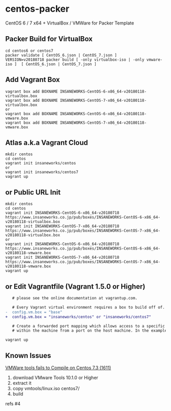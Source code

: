 centos-packer
=============

CentOS 6 / 7 x64 + VirtualBox / VMWare for Packer Template

## Packer Build for VirtualBox

```
cd centos6 or centos7
packer validate [ CentOS_6.json | CentOS_7.json ]
VERSION=v20180718 packer build [ -only virtualbox-iso | -only vmware-iso ]  [ CentOS_6.json | CentOS_7.json ]
```

## Add Vagrant Box

```
vagrant box add BOXNAME INSANEWORKS-CentOS-6-x86_64-v20180118-virtualbox.box
vagrant box add BOXNAME INSANEWORKS-CentOS-7-x86_64-v20180118-virtualbox.box
or
vagrant box add BOXNAME INSANEWORKS-CentOS-6-x86_64-v20180118-vmware.box
vagrant box add BOXNAME INSANEWORKS-CentOS-7-x86_64-v20180118-vmware.box
```

## Atlas a.k.a Vagrant Cloud

```
mkdir centos
cd centos
vagrant init insaneworks/centos
or
vagrant init insaneworks/centos7
vagrant up
```


## or Public URL Init

```
mkdir centos
cd centos
vagrant init INSANEWORKS-CentOS-6-x86_64-v20180718 https://www.insaneworks.co.jp/pub/boxes/INSANEWORKS-CentOS-6-x86_64-v20180118-virtualbox.box
vagrant init INSANEWORKS-CentOS-7-x86_64-v20180718 https://www.insaneworks.co.jp/pub/boxes/INSANEWORKS-CentOS-7-x86_64-v20180118-virtualbox.box
or
vagrant init INSANEWORKS-CentOS-6-x86_64-v20180718 https://www.insaneworks.co.jp/pub/boxes/INSANEWORKS-CentOS-6-x86_64-v20180118-vmware.box
vagrant init INSANEWORKS-CentOS-7-x86_64-v20180718 https://www.insaneworks.co.jp/pub/boxes/INSANEWORKS-CentOS-7-x86_64-v20180118-vmware.box
vagrant up
```

## or Edit Vagrantfile (Vagrant 1.5.0 or Higher)

```diff
   # please see the online documentation at vagrantup.com.

   # Every Vagrant virtual environment requires a box to build off of.
-  config.vm.box = "base"
+  config.vm.box = "insaneworks/centos" or "insaneworks/centos7"

   # Create a forwarded port mapping which allows access to a specific port
   # within the machine from a port on the host machine. In the example below,
```

```
vagrant up
```

## Known Issues

[VMWare tools fails to Compile on Centos 7.3 (1611)](https://communities.vmware.com/message/2637447?tstart=0)

1. download VMware Tools 10.1.0 or Higher
1. extract it
1. copy vmtools/linux.iso centos7/
1. build

refs #4
